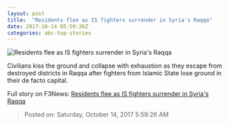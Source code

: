 ```yaml
---
layout: post
title:  "Residents flee as IS fighters surrender in Syria's Raqqa"
date: 2017-10-14 05:59:26Z
categories: abc-top-stories
---
```


![Residents flee as IS fighters surrender in Syria's Raqqa](http://www.abc.net.au/news/image/9050428-1x1-700x700.jpg)

Civilians kiss the ground and collapse with exhaustion as they escape from destroyed districts in Raqqa after fighters from Islamic State lose ground in their de facto capital.


Full story on F3News: [Residents flee as IS fighters surrender in Syria's Raqqa](http://www.f3nws.com/n/nmynbG)

> Posted on: Saturday, October 14, 2017 5:59:26 AM
